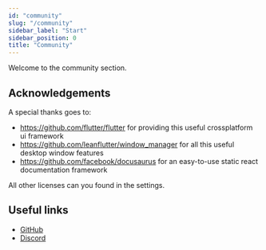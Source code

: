 ```yaml
---
id: "community"
slug: "/community"
sidebar_label: "Start"
sidebar_position: 0
title: "Community"
---
```


Welcome to the community section.

## Acknowledgements

A special thanks goes to:

* <https://github.com/flutter/flutter> for providing this useful crossplatform ui framework
* <https://github.com/leanflutter/window_manager> for all this useful desktop window features
* <https://github.com/facebook/docusaurus> for an easy-to-use static react documentation framework

All other licenses can you found in the settings.

## Useful links

* [GitHub](https://github.com/LinwoodCloud/dev_doctor)
* [Discord](https://go.linwood.dev/discord)

